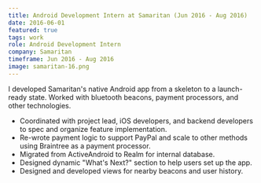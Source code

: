 ```yaml
---
title: Android Development Intern at Samaritan (Jun 2016 - Aug 2016)
date: 2016-06-01
featured: true
tags: work
role: Android Development Intern
company: Samaritan
timeframe: Jun 2016 - Aug 2016
image: samaritan-16.png
---
```

I developed Samaritan's native Android app from a skeleton to a launch-ready state. Worked with bluetooth beacons, payment processors, and other technologies.

- Coordinated with project lead, iOS developers, and backend developers to spec and organize feature implementation.
- Re-wrote payment logic to support PayPal and scale to other methods using Braintree as a payment processor.
- Migrated from ActiveAndroid to Realm for internal database.
- Designed dynamic "What's Next?" section to help users set up the app.
- Designed and developed views for nearby beacons and user history.